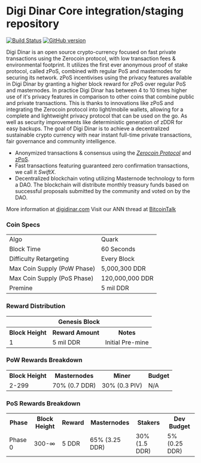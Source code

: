 Digi Dinar Core integration/staging repository
=====================================

[![Build Status](https://travis-ci.org/DigiDinar-Project/DigiDinar.svg?branch=master)](https://travis-ci.org/DigiDinar-Project/DigiDinar) [![GitHub version](https://badge.fury.io/gh/DigiDinar-Project%2FDigiDinar.svg)](https://badge.fury.io/gh/DigiDinar-Project%2FDigiDinar)

Digi Dinar is an open source crypto-currency focused on fast private transactions using the Zerocoin protocol, with low transaction fees & environmental footprint.  It utilizes the first ever anonymous proof of stake protocol, called zPoS, combined with regular PoS and masternodes for securing its network. zPoS incentivises using the privacy features available in Digi Dinar by granting a higher block reward for zPoS over regular PoS and masternodes. In practice Digi Dinar has between 4 to 10 times higher use of it's privacy features in comparison to other coins that combine public and private transactions. This is thanks to innovations like zPoS and integrating the Zerocoin protocol into light/mobile wallets, allowing for a complete and lightweight privacy protocol that can be used on the go. As well as security improvements like deterministic generation of zDDR for easy backups.
The goal of Digi Dinar is to achieve a decentralized sustainable crypto currency with near instant full-time private transactions, fair governance and community intelligence.
- Anonymized transactions & consensus using the [_Zerocoin Protocol_](http://www.pivx.com/zpiv) and [zPoS](https://pivx.org/zpos/).
- Fast transactions featuring guaranteed zero confirmation transactions, we call it _SwiftX_.
- Decentralized blockchain voting utilizing Masternode technology to form a DAO. The blockchain will distribute monthly treasury funds based on successful proposals submitted by the community and voted on by the DAO.

More information at [digidinar.com](http://www.digidinar.com) Visit our ANN thread at [BitcoinTalk](http://www.bitcointalk.org/index.php?topic=)

### Coin Specs
<table>
<tr><td>Algo</td><td>Quark</td></tr>
<tr><td>Block Time</td><td>60 Seconds</td></tr>
<tr><td>Difficulty Retargeting</td><td>Every Block</td></tr>
<tr><td>Max Coin Supply (PoW Phase)</td><td>5,000,300 DDR</td></tr>
<tr><td>Max Coin Supply (PoS Phase)</td><td>120,000,000 DDR</td></tr>
<tr><td>Premine</td><td>5 mil DDR</td></tr>
</table>

### Reward Distribution

<table>
<th colspan=4>Genesis Block</th>
<tr><th>Block Height</th><th>Reward Amount</th><th>Notes</th></tr>
<tr><td>1</td><td>5 mil DDR</td><td>Initial Pre-mine</td></tr>
</table>

### PoW Rewards Breakdown

<table>
<th>Block Height</th><th>Masternodes</th><th>Miner</th><th>Budget</th>
<tr><td>2-299</td><td>70% (0.7 DDR)</td><td>30% (0.3 PIV)</td><td>N/A</td></tr>
</table>

### PoS Rewards Breakdown

<table>
<th>Phase</th><th>Block Height</th><th>Reward</th><th>Masternodes </th><th> Stakers</th><th>Dev Budget</th>
<tr><td>Phase 0</td><td>300-∞</td><td>5 DDR</td><td>65% (3.25 DDR)</td><td>30% (1.5 DDR)</td><td>5% (0.25 DDR)</td></tr>
</table>
